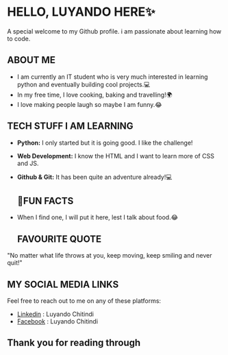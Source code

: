 # HELLO, LUYANDO HERE✨

A special welcome to my Github profile. i am passionate about learning how to code.

## ABOUT ME

- I am currently an IT student who is very much interested in learning python and
   eventually building cool projects.💻
- In my free time, I love cooking, baking and travelling!🌍
- I love making people laugh so maybe I am funny.😂

## TECH STUFF I AM LEARNING

- **Python:** I only started but it is going good. I like the challenge!
- **Web Development:** I know the HTML and I want to learn more of CSS and JS.
- **Github & Git:** It has been quite an adventure already!💻

  ## 🚀FUN FACTS

- When I find one, I will put it here, lest I talk about food.😂

  ## FAVOURITE QUOTE

 "No matter what life throws at you, keep moving, keep smiling and never quit!"

  ## MY SOCIAL MEDIA LINKS

Feel free to reach out to me on any of these platforms:

- [Linkedin](<https://www.linkedin.com/in/luyando-chitindi-610459200/?utm_source=share&utm_campaign=share_via&utm_content=profile&utm_medium=android_app>) : Luyando
  Chitindi
- [Facebook](https://www.facebook.com/profile.php?id=100009051706753) : Luyando Chitindi

## Thank you for reading through
